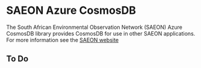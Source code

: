 ﻿# SAEON Azure CosmosDB
The South African Environmental Observation Network (SAEON) Azure CosmosDB library provides CosmosDB for use in other SAEON applications. 
For more information see the [SAEON website](http://www.SAEON.ac.za)

## To Do
